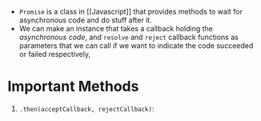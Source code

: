- `Promise` is a class in [[Javascript]] that provides methods to wait for asynchronous code and do stuff after it.
- We can make an instance that takes a callback holding the *asynchronous code*, and `resolve` and `reject` callback functions as parameters that we can call if we want to indicate the code succeeded or failed respectively, 
# Important Methods
1. `.then(acceptCallback, rejectCallback)`: 